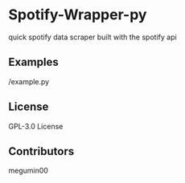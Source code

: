 # Spotify-Wrapper-py
quick spotify data scraper built with the spotify api

## Examples
/example.py

## License
GPL-3.0 License

## Contributors
megumin00
